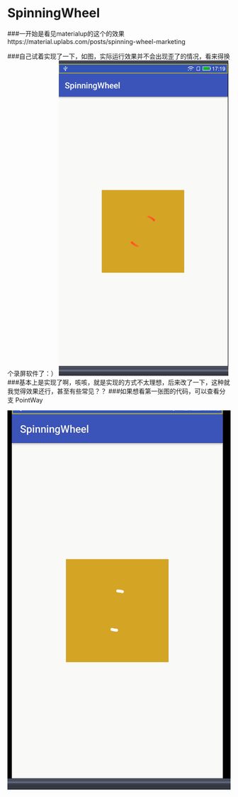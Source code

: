 # SpinningWheel

###一开始是看见materialup的这个的效果https://material.uplabs.com/posts/spinning-wheel-marketing

###自己试着实现了一下，如图，实际运行效果并不会出现歪了的情况，看来得换个录屏软件了：）
![image](https://github.com/wtus/SpinningWheel/blob/master/screenshot.gif)
###基本上是实现了啊，咳咳，就是实现的方式不太理想，后来改了一下，这种就我觉得效果还行，甚至有些常见？？
###如果想看第一张图的代码，可以查看分支 PointWay


![image](https://github.com/wtus/SpinningWheel/blob/master/screenshot1.gif)


